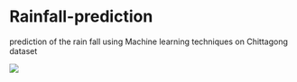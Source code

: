 # Rainfall-prediction
prediction of the rain fall using Machine learning techniques on Chittagong dataset

<img src="https://www.science.org/content/article/just-12-days-world-gets-half-its-annual-rainfall"/>

